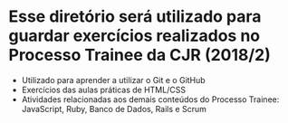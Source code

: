 # Esse diretório será utilizado para guardar exercícios realizados no Processo Trainee da CJR (2018/2)

- Utilizado para aprender a utilizar o Git e o GitHub 
- Exercícios das aulas práticas de HTML/CSS
- Atividades relacionadas aos demais conteúdos do Processo Trainee: JavaScript, Ruby, Banco de Dados, Rails e Scrum

